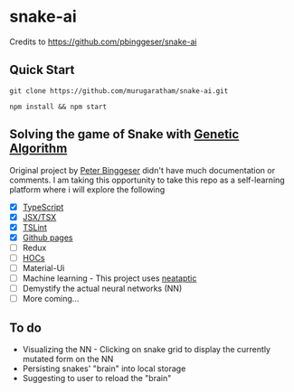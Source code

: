 # snake-ai
Credits to https://github.com/pbinggeser/snake-ai
## Quick Start
`git clone https://github.com/murugaratham/snake-ai.git`

`npm install && npm start`
## Solving the game of Snake with [Genetic Algorithm](https://en.wikipedia.org/wiki/Genetic_algorithm)

Original project by [Peter Binggeser](https://github.com/pbinggeser) didn't have much documentation or comments. I am taking this opportunity to take this repo as a self-learning platform where i will explore the following

- [x] [TypeScript](http://www.typescriptlang.org)
- [x] [JSX/TSX](http://www.typescriptlang.org/docs/handbook/jsx.html)
- [x] [TSLint](https://palantir.github.io/tslint/)
- [x] [Github pages](https://pages.github.com/)
- [ ] Redux
- [ ] [HOCs](https://reactjs.org/docs/higher-order-components.html)
- [ ] Material-Ui
- [ ] Machine learning - This project uses [neataptic](https://github.com/wagenaartje/neataptic)
- [ ] Demystify the actual neural networks (NN)
- [ ] More coming... 
## To do

* Visualizing the NN - Clicking on snake grid to display the currently mutated form on the NN 
* Persisting snakes' "brain" into local storage 
* Suggesting to user to reload the "brain" 

